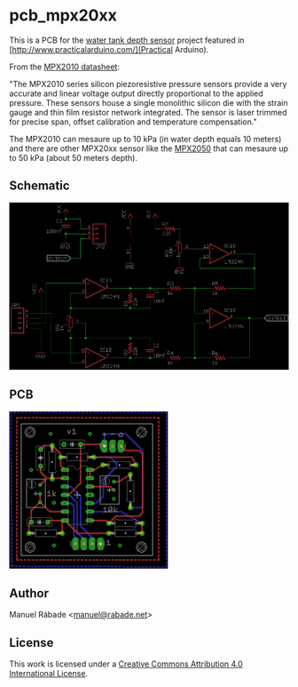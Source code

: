pcb_mpx20xx
===========

This is a PCB for the [water tank depth
sensor](http://www.practicalarduino.com/projects/water-tank-depth-sensor)
project featured in [http://www.practicalarduino.com/](Practical
Arduino).

From the [MPX2010
datasheet](http://www.freescale.com/files/sensors/doc/data_sheet/MPX2010.pdf):

  "The MPX2010 series silicon piezoresistive pressure sensors provide a
   very accurate and linear voltage output directly proportional to the
   applied pressure. These sensors house a single monolithic silicon
   die with the strain gauge and thin film resistor network
   integrated. The sensor is laser trimmed for precise span, offset
   calibration and temperature compensation."

The MPX2010 can mesaure up to 10 kPa (in water depth equals 10 meters)
and there are other MPX20xx sensor like the
[MPX2050](http://cache.freescale.com/files/sensors/doc/data_sheet/MPX2050.pdf)
that can mesaure up to 50 kPa (about 50 meters depth).

Schematic
---------

![Schematic](mpx20xx/mpx20xx_sch.png "Schematic")

PCB
---

![PCB](mpx20xx/mpx20xx_pcb.png "PCB")

Author
------

Manuel Rábade <[manuel@rabade.net](mailto:manuel@rabade.net)>

License
-------

This work is licensed under a [Creative Commons Attribution 4.0
International License](http://creativecommons.org/licenses/by/4.0/).
